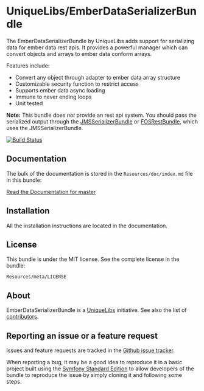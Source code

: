 UniqueLibs/EmberDataSerializerBundle
=============

The EmberDataSerializerBundle by UniqueLibs adds support for serializing data for ember data rest apis.
It provides a powerful manager which can convert objects and arrays to ember data conform arrays.

Features include:

- Convert any object through adapter to ember data array structure
- Customizable security function to restrict access
- Supports ember data async loading
- Immune to never ending loops
- Unit tested

**Note:** This bundle does *not* provide an rest api system.
You should pass the serialized output through the [JMSSerializerBundle](http://jmsyst.com/bundles/JMSSerializerBundle) or [FOSRestBundle](http://symfony.com/doc/current/bundles/FOSRestBundle/index.html), which uses the JMSSerializerBundle.

[![Build Status](https://api.travis-ci.org/UniqueLibs/ember-data-serializer-bundle.png?branch=master)](https://travis-ci.org/UniqueLibs/ember-data-serializer-bundle)

Documentation
-------------

The bulk of the documentation is stored in the `Resources/doc/index.md`
file in this bundle:

[Read the Documentation for master](https://github.com/UniqueLibs/ember-data-serializer-bundle/blob/master/Resources/doc/index.md)

Installation
------------

All the installation instructions are located in the documentation.

License
-------

This bundle is under the MIT license. See the complete license in the bundle:

    Resources/meta/LICENSE

About
-----

EmberDataSerializerBundle is a [UniqueLibs](https://github.com/UniqueLibs) initiative.
See also the list of [contributors](https://github.com/UniqueLibs/ember-data-serializer-bundle/contributors).

Reporting an issue or a feature request
---------------------------------------

Issues and feature requests are tracked in the [Github issue tracker](https://github.com/UniqueLibs/ember-data-serializer-bundle/issues).

When reporting a bug, it may be a good idea to reproduce it in a basic project
built using the [Symfony Standard Edition](https://github.com/symfony/symfony-standard)
to allow developers of the bundle to reproduce the issue by simply cloning it
and following some steps.